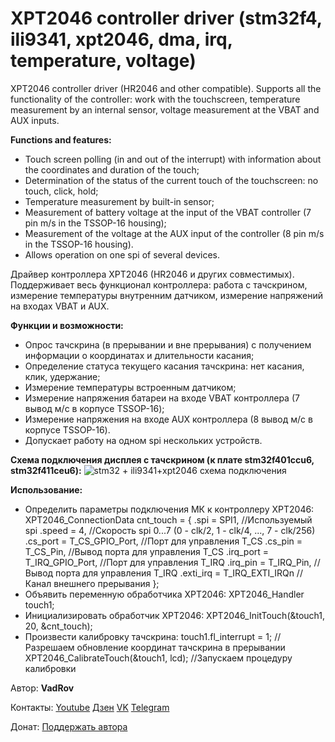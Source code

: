 # XPT2046 controller driver (stm32f4, ili9341, xpt2046, dma, irq, temperature, voltage)
 XPT2046 controller driver (HR2046 and other compatible). Supports all the functionality of the controller: work with the touchscreen, temperature measurement by an internal sensor, voltage measurement at the VBAT and AUX inputs.
 
**Functions and features:**
- Touch screen polling (in and out of the interrupt) with information about the coordinates and duration of the touch;
- Determination of the status of the current touch of the touchscreen: no touch, click, hold;
- Temperature measurement by built-in sensor;
- Measurement of battery voltage at the input of the VBAT controller (7 pin m/s in the TSSOP-16 housing);
- Measurement of the voltage at the AUX input of the controller (8 pin m/s in the TSSOP-16 housing).
- Allows operation on one spi of several devices.

Драйвер контроллера XPT2046 (HR2046 и других совместимых). Поддерживает весь функционал контроллера: работа с тачскрином, измерение температуры внутренним датчиком, измерение напряжений на входах VBAT и AUX.

**Функции и возможности:**
- Опрос тачскрина (в прерывании и вне прерывания) с получением информации о координатах и длительности касания;
- Определение статуса текущего касания тачскрина: нет касания, клик, удержание;
- Измерение температуры встроенным датчиком;
- Измерение напряжения батареи на входе VBAT контроллера (7 вывод м/с в корпусе TSSOP-16);
- Измерение напряжения на входе AUX контроллера (8 вывод м/с в корпусе TSSOP-16).
- Допускает работу на одном spi нескольких устройств.

**Схема подключения дисплея с тачскрином (к плате stm32f401ccu6, stm32f411ceu6):**
![stm32 + ili9341+xpt2046 схема подключения](https://user-images.githubusercontent.com/111627147/211880060-12eb392f-d982-4026-aa97-a971dd6c6dfe.jpg)

**Использование:**
- Определить параметры подключения МК к контроллеру XPT2046:
 XPT2046_ConnectionData cnt_touch = { .spi 	 = SPI1,			//Используемый spi
		  	  	  	  	  	  	  	               .speed 	 = 4,				//Скорость spi 0...7 (0 - clk/2, 1 - clk/4, ..., 7 - clk/256)
									                             .cs_port  = T_CS_GPIO_Port,	//Порт для управления T_CS
									                             .cs_pin 	 = T_CS_Pin,		//Вывод порта для управления T_CS
									                             .irq_port = T_IRQ_GPIO_Port,	//Порт для управления T_IRQ
									                             .irq_pin  = T_IRQ_Pin,		//Вывод порта для управления T_IRQ
									                             .exti_irq = T_IRQ_EXTI_IRQn  //Канал внешнего прерывания
  	  	  	  	  	  	  	  	  	         };
 - Объявить переменную обработчика XPT2046:
  XPT2046_Handler touch1;
 - Инициализировать обработчик XPT2046:
  XPT2046_InitTouch(&touch1, 20, &cnt_touch);
 - Произвести калибровку тачскрина:
  touch1.fl_interrupt = 1; //Разрешаем обновление координат тачскрина в прерывании
  XPT2046_CalibrateTouch(&touch1, lcd); //Запускаем процедуру калибровки
  

Автор: **VadRov**

Контакты: [Youtube](https://www.youtube.com/@VadRov) [Дзен](https://dzen.ru/vadrov) [VK](https://vk.com/vadrov) [Telegram](https://t.me/vadrov_channel)

Донат: [Поддержать автора](https://yoomoney.ru/to/4100117522443917)
